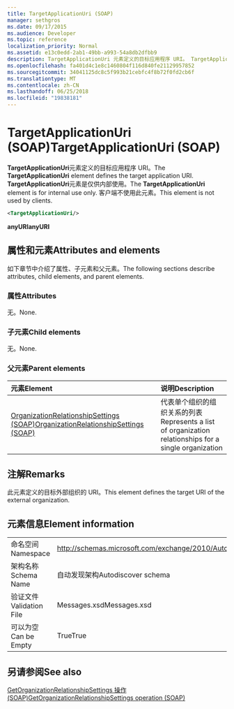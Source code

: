 ```yaml
---
title: TargetApplicationUri (SOAP)
manager: sethgros
ms.date: 09/17/2015
ms.audience: Developer
ms.topic: reference
localization_priority: Normal
ms.assetid: e13c0edd-2ab1-49bb-a993-54a8db2dfbb9
description: TargetApplicationUri 元素定义的目标应用程序 URI。 TargetApplicationUri 元素是仅供内部使用。 客户端不使用此元素。
ms.openlocfilehash: fa401d4c1e8c1460804f116d840fe21129957852
ms.sourcegitcommit: 34041125dc8c5f993b21cebfc4f8b72f0fd2cb6f
ms.translationtype: MT
ms.contentlocale: zh-CN
ms.lasthandoff: 06/25/2018
ms.locfileid: "19838181"
---
```

# <a name="targetapplicationuri-soap"></a><span data-ttu-id="286d3-105">TargetApplicationUri (SOAP)</span><span class="sxs-lookup"><span data-stu-id="286d3-105">TargetApplicationUri (SOAP)</span></span>

<span data-ttu-id="286d3-106">**TargetApplicationUri**元素定义的目标应用程序 URI。</span><span class="sxs-lookup"><span data-stu-id="286d3-106">The **TargetApplicationUri** element defines the target application URI.</span></span> <span data-ttu-id="286d3-107">**TargetApplicationUri**元素是仅供内部使用。</span><span class="sxs-lookup"><span data-stu-id="286d3-107">The **TargetApplicationUri** element is for internal use only.</span></span> <span data-ttu-id="286d3-108">客户端不使用此元素。</span><span class="sxs-lookup"><span data-stu-id="286d3-108">This element is not used by clients.</span></span> 
  
```XML
<TargetApplicationUri/>
```

 <span data-ttu-id="286d3-109">**anyURI**</span><span class="sxs-lookup"><span data-stu-id="286d3-109">**anyURI**</span></span>
## <a name="attributes-and-elements"></a><span data-ttu-id="286d3-110">属性和元素</span><span class="sxs-lookup"><span data-stu-id="286d3-110">Attributes and elements</span></span>

<span data-ttu-id="286d3-111">如下章节中介绍了属性、子元素和父元素。</span><span class="sxs-lookup"><span data-stu-id="286d3-111">The following sections describe attributes, child elements, and parent elements.</span></span>
  
### <a name="attributes"></a><span data-ttu-id="286d3-112">属性</span><span class="sxs-lookup"><span data-stu-id="286d3-112">Attributes</span></span>

<span data-ttu-id="286d3-113">无。</span><span class="sxs-lookup"><span data-stu-id="286d3-113">None.</span></span>
  
### <a name="child-elements"></a><span data-ttu-id="286d3-114">子元素</span><span class="sxs-lookup"><span data-stu-id="286d3-114">Child elements</span></span>

<span data-ttu-id="286d3-115">无。</span><span class="sxs-lookup"><span data-stu-id="286d3-115">None.</span></span>
  
### <a name="parent-elements"></a><span data-ttu-id="286d3-116">父元素</span><span class="sxs-lookup"><span data-stu-id="286d3-116">Parent elements</span></span>

|<span data-ttu-id="286d3-117">**元素**</span><span class="sxs-lookup"><span data-stu-id="286d3-117">**Element**</span></span>|<span data-ttu-id="286d3-118">**说明**</span><span class="sxs-lookup"><span data-stu-id="286d3-118">**Description**</span></span>|
|:-----|:-----|
|[<span data-ttu-id="286d3-119">OrganizationRelationshipSettings (SOAP)</span><span class="sxs-lookup"><span data-stu-id="286d3-119">OrganizationRelationshipSettings (SOAP)</span></span>](organizationrelationshipsettings-soap.md) <br/> |<span data-ttu-id="286d3-120">代表单个组织的组织关系的列表</span><span class="sxs-lookup"><span data-stu-id="286d3-120">Represents a list of organization relationships for a single organization</span></span>  <br/> |
   
## <a name="remarks"></a><span data-ttu-id="286d3-121">注解</span><span class="sxs-lookup"><span data-stu-id="286d3-121">Remarks</span></span>

<span data-ttu-id="286d3-122">此元素定义的目标外部组织的 URI。</span><span class="sxs-lookup"><span data-stu-id="286d3-122">This element defines the target URI of the external organization.</span></span>
  
## <a name="element-information"></a><span data-ttu-id="286d3-123">元素信息</span><span class="sxs-lookup"><span data-stu-id="286d3-123">Element information</span></span>

|||
|:-----|:-----|
|<span data-ttu-id="286d3-124">命名空间</span><span class="sxs-lookup"><span data-stu-id="286d3-124">Namespace</span></span>  <br/> |http://schemas.microsoft.com/exchange/2010/Autodiscover  <br/> |
|<span data-ttu-id="286d3-125">架构名称</span><span class="sxs-lookup"><span data-stu-id="286d3-125">Schema Name</span></span>  <br/> |<span data-ttu-id="286d3-126">自动发现架构</span><span class="sxs-lookup"><span data-stu-id="286d3-126">Autodiscover schema</span></span>  <br/> |
|<span data-ttu-id="286d3-127">验证文件</span><span class="sxs-lookup"><span data-stu-id="286d3-127">Validation File</span></span>  <br/> |<span data-ttu-id="286d3-128">Messages.xsd</span><span class="sxs-lookup"><span data-stu-id="286d3-128">Messages.xsd</span></span>  <br/> |
|<span data-ttu-id="286d3-129">可以为空</span><span class="sxs-lookup"><span data-stu-id="286d3-129">Can be Empty</span></span>  <br/> |<span data-ttu-id="286d3-130">True</span><span class="sxs-lookup"><span data-stu-id="286d3-130">True</span></span>  <br/> |
   
## <a name="see-also"></a><span data-ttu-id="286d3-131">另请参阅</span><span class="sxs-lookup"><span data-stu-id="286d3-131">See also</span></span>



[<span data-ttu-id="286d3-132">GetOrganizationRelationshipSettings 操作 (SOAP)</span><span class="sxs-lookup"><span data-stu-id="286d3-132">GetOrganizationRelationshipSettings operation (SOAP)</span></span>](getorganizationrelationshipsettings-operation-soap.md)

